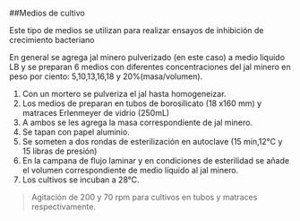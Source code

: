 ##Medios de cultivo

Este tipo de medios se utilizan para realizar ensayos de inhibición de crecimiento bacteriano

 En general se agrega jal minero pulverizado (en este caso) a medio liquido LB y se preparan 6 medios con diferentes concentraciones del jal minero en peso por ciento: 5,10,13,16,18 y 20%(masa/volumen).

1. Con un mortero se pulveriza el jal hasta homogeneizar.
2. Los medios de preparan en tubos de borosilicato (18 x160 mm) y matraces Erlenmeyer de vidrio (250mL)
3. A ambos se les agrega la masa correspondiente de jal minero.
4. Se tapan con papel aluminio.
5. Se someten a dos rondas de esterilización en autoclave (15 min,12°C y 15 libras de presión)
6. En la campana de flujo laminar y en condiciones de esterilidad se añade el volumen correspondiente de medio líquido al jal minero.
7. Los cultivos se incuban a 28°C.

>Agitación de 200 y 70 rpm para cultivos en tubos y matraces respectivamente.
